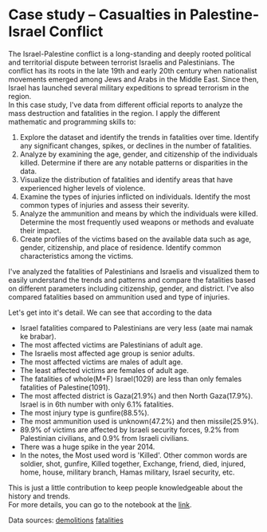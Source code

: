 # Case study – Casualties in Palestine-Israel Conflict
The Israel-Palestine conflict is a long-standing and deeply rooted political and territorial dispute
between terrorist Israelis and Palestinians. The conflict has its roots in the late 19th and early
20th century when nationalist movements emerged among Jews and Arabs in the
Middle East. Since then, Israel has launched several military expeditions to spread terrorism
in the region. <br>
In this case study, I've data from different official reports to analyze the mass
destruction and fatalities in the region. I apply the different mathematic and programming skills to:
1. Explore the dataset and identify the trends in fatalities over time. Identify any significant
changes, spikes, or declines in the number of fatalities.
2. Analyze by examining the age, gender, and citizenship of the individuals killed.
Determine if there are any notable patterns or disparities in the data.
3. Visualize the distribution of fatalities and identify areas that have experienced higher
levels of violence.
4. Examine the types of injuries inflicted on individuals. Identify the most common types of
injuries and assess their severity.
5. Analyze the ammunition and means by which the individuals were killed. Determine the
most frequently used weapons or methods and evaluate their impact.
6. Create profiles of the victims based on the available data such as age, gender, citizenship,
and place of residence. Identify common characteristics among the victims.

I've analyzed the fatalities of Palestinians and Israelis and visualized them to easily understand the trends and patterns and compare the fatalities based on different parameters including citizenship, gender, and district.
I've also compared fatalities based on ammunition used and type of injuries.

Let's get into it's detail. We can see that according to the data
* Israel fatalities compared to Palestinians are very less (aate mai namak ke brabar). 
* The most affected victims are Palestinians of adult age. 
* The Israelis most affected age group is senior adults.
* The most affected victims are males of adult age.
* The least affected victims are females of adult age.
* The fatalities of whole(M+F) Israel(1029) are less than only females fatalities of Palestine(1091).
* The most affected district is Gaza(21.9%) and then North Gaza(17.9%). Israel is in 6th number with only 6.1% fatalities.
* The most injury type is gunfire(88.5%).
* The most ammunition used is unknown(47.2%) and then missile(25.9%).
* 89.9% of victims are affected by Israeli security forces, 9.2% from Palestinian civilians, and 0.9% from Israeli civilians.
* There was a huge spike in the year 2014.
* In the notes, the Most used word is 'Killed'. Other common words are soldier, shot, gunfire, Killed together, Exchange, friend, died, injured, home, house, military branch, Hamas military, Israel security, etc.

This is just a little contribution to keep people knowledgeable about the history and trends. <br>
For more details, you can go to the notebook at the <a href="./Palestine%20Israel%20fatalities.ipynb">link</a>.


Data sources:
<a href="https://statistics.btselem.org/en/intro/demolitions">demolitions</a>
<a href="https://statistics.btselem.org/en/intro/fatalities">fatalities</a>

